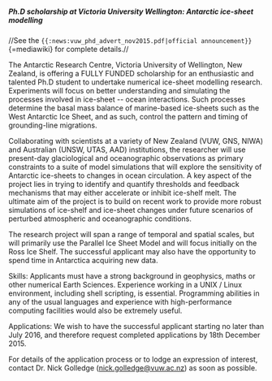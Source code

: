 ##### Ph.D scholarship at Victoria University Wellington: Antarctic ice-sheet modelling

//See the
`{{:news:vuw_phd_advert_nov2015.pdf|official announcement}}`{=mediawiki}
for complete details.//

The Antarctic Research Centre, Victoria University of Wellington, New
Zealand, is offering a FULLY FUNDED scholarship for an enthusiastic and
talented Ph.D student to undertake numerical ice-sheet modelling
research. Experiments will focus on better understanding and simulating
the processes involved in ice-sheet -- ocean interactions. Such
processes determine the basal mass balance of marine-based ice-sheets
such as the West Antarctic Ice Sheet, and as such, control the pattern
and timing of grounding-line migrations.

Collaborating with scientists at a variety of New Zealand (VUW, GNS,
NIWA) and Australian (UNSW, UTAS, AAD) institutions, the researcher will
use present-day glaciological and oceanographic observations as primary
constraints to a suite of model simulations that will explore the
sensitivity of Antarctic ice-sheets to changes in ocean circulation. A
key aspect of the project lies in trying to identify and quantify
thresholds and feedback mechanisms that may either accelerate or inhibit
ice-shelf melt. The ultimate aim of the project is to build on recent
work to provide more robust simulations of ice-shelf and ice-sheet
changes under future scenarios of perturbed atmospheric and
oceanographic conditions.

The research project will span a range of temporal and spatial scales,
but will primarily use the Parallel Ice Sheet Model and will focus
initially on the Ross Ice Shelf. The successful applicant may also have
the opportunity to spend time in Antarctica acquiring new data.

Skills: Applicants must have a strong background in geophysics, maths or
other numerical Earth Sciences. Experience working in a UNIX / Linux
environment, including shell scripting, is essential. Programming
abilities in any of the usual languages and experience with
high-performance computing facilities would also be extremely useful.

Applications: We wish to have the successful applicant starting no later
than July 2016, and therefore request completed applications by 18th
December 2015.

For details of the application process or to lodge an expression of
interest, contact Dr. Nick Golledge (nick.golledge@vuw.ac.nz) as soon
as possible.
